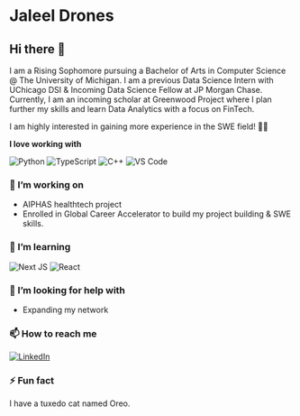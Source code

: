 # Jaleel Drones
## Hi there 👋

I am a Rising Sophomore pursuing a Bachelor of Arts in Computer Science @ The University of Michigan. I am a previous Data Science Intern with UChicago DSI & Incoming Data Science Fellow at JP Morgan Chase. Currently, I am an incoming scholar at Greenwood Project where I plan further my skills and learn Data Analytics with a focus on FinTech.

I am highly interested in gaining more experience in the SWE field! 🕺🏽

**I love working with**

<div display="flex">
  <img src="https://img.shields.io/badge/python-3670A0?style=for-the-badge&logo=python&logoColor=ffdd54" alt="Python"/>
  <img src="https://img.shields.io/badge/typescript-%23007ACC.svg?style=for-the-badge&logo=typescript&logoColor=white" alt="TypeScript"/>
  <img src="https://img.shields.io/badge/-C++-blue?logo=cplusplus" alt="C++"/>
  <img src="[https://img.shields.io/badge/css3-%231572B6.svg?style=for-the-badge&logo=css3&logoColor=white](https://img.shields.io/badge/Vscode-007ACC?style=for-the-badge&logo=visualstudiocode&logoColor=white)" alt="VS Code"/>
</div>

### 🔭 I’m working on

- AIPHAS healthtech project
- Enrolled in Global Career Accelerator to build my project building & SWE skills.

### 🌱 I’m learning

<div display="flex">
  <img src="https://img.shields.io/badge/Next-black?style=for-the-badge&logo=next.js&logoColor=white" alt="Next JS"/>
  <img src="https://img.shields.io/badge/react-%2320232a.svg?style=for-the-badge&logo=react&logoColor=%2361DAFB" alt="React"/>
</div>

### 🤔 I’m looking for help with

- Expanding my network

### 📫 How to reach me

<div display="flex">
  <a href="http://www.linkedin.com/in/jaleelda1">
    <img src="https://img.shields.io/badge/linkedin-%230077B5.svg?style=for-the-badge&logo=linkedin&logoColor=white" alt="LinkedIn"/>
  </a>
</div>

### ⚡ Fun fact

I have a tuxedo cat named Oreo.

